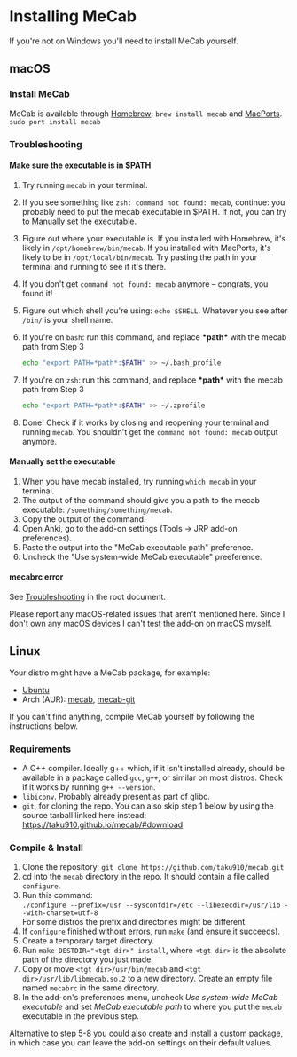 # Installing MeCab

If you're not on Windows you'll need to install MeCab yourself.

## macOS

### Install MeCab

MeCab is available through [Homebrew](https://formulae.brew.sh/formula/mecab):
`brew install mecab`
and [MacPorts](https://ports.macports.org/port/mecab/).
`sudo port install mecab`

### Troubleshooting

#### Make sure the executable is in $PATH

1. Try running `mecab` in your terminal.
2. If you see something like `zsh: command not found: mecab`, continue: you probably need to put the mecab executable in $PATH. If not, you can try to [Manually set the executable](#manually-set-the-executable).
3. Figure out where your executable is. If you installed with Homebrew, it's likely in `/opt/homebrew/bin/mecab`. If you installed with MacPorts, it's likely to be in `/opt/local/bin/mecab`. Try pasting the path in your terminal and running to see if it's there.
4. If you don't get `command not found: mecab` anymore – congrats, you found it!
5. Figure out which shell you're using: `echo $SHELL`. Whatever you see after `/bin/` is your shell name.
6. If you're on `bash`: run this command, and replace **\*path\*** with the mecab path from Step 3

   ```bash
   echo "export PATH=*path*:$PATH" >> ~/.bash_profile
   ```

7. If you're on `zsh`: run this command, and replace **\*path\*** with the mecab path from Step 3

   ```zsh
   echo "export PATH=*path*:$PATH" >> ~/.zprofile
   ```

8. Done! Check if it works by closing and reopening your terminal and running `mecab`. You shouldn't get the `command not found: mecab` output anymore.

#### Manually set the executable

1. When you have mecab installed, try running `which mecab` in your terminal.
2. The output of the command should give you a path to the mecab executable: `/something/something/mecab`.
3. Copy the output of the command.
4. Open Anki, go to the add-on settings (Tools -> JRP add-on preferences).
5. Paste the output into the "MeCab executable path" preference.
6. Uncheck the "Use system-wide MeCab executable" preeference.

#### mecabrc error

See [Troubleshooting](../README.md#troubleshooting) in the root document.

Please report any macOS-related issues that aren't mentioned here. Since I don't
own any macOS devices I can't test the add-on on macOS myself.

## Linux

Your distro might have a MeCab package, for example:

- [Ubuntu](https://packages.ubuntu.com/search?keywords=mecab)
- Arch (AUR): [mecab](https://aur.archlinux.org/packages/mecab),
  [mecab-git](https://aur.archlinux.org/packages/mecab-git)

If you can't find anything, compile MeCab yourself by following the instructions
below.

### Requirements

- A C++ compiler. Ideally g++ which, if it isn't installed already, should be
  available in a package called `gcc`, `g++`, or similar on most distros. Check
  if it works by running `g++ --version`.
- `libiconv`. Probably already present as part of glibc.
- `git`, for cloning the repo. You can also skip step 1 below by using the
  source tarball linked here instead: https://taku910.github.io/mecab/#download

### Compile & Install

1. Clone the repository: `git clone https://github.com/taku910/mecab.git`
2. cd into the `mecab` directory in the repo. It should contain a file
   called `configure`.
3. Run this command:  
   ```./configure --prefix=/usr --sysconfdir=/etc --libexecdir=/usr/lib --with-charset=utf-8```  
   For some distros the prefix and directories might be different.
4. If `configure` finished without errors, run `make` (and ensure it succeeds).
5. Create a temporary target directory.
6. Run `make DESTDIR="<tgt dir>" install`, where `<tgt dir>` is the absolute
   path of the directory you just made.
7. Copy or move `<tgt dir>/usr/bin/mecab` and `<tgt dir>/usr/lib/libmecab.so.2`
   to a new directory. Create an empty file named `mecabrc` in the same
   directory.
8. In the add-on's preferences menu, uncheck _Use system-wide MeCab executable_
   and set _MeCab executable path_ to where you put the `mecab` executable in
   the previous step.

Alternative to step 5-8 you could also create and install a custom package, in
which case you can leave the add-on settings on their default values.
